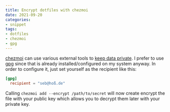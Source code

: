 ```yaml
---
title: Encrypt dotfiles with chezmoi
date: 2021-09-20
categories:
- snippet
tags:
- dotfiles
- chezmoi
- gpg
---
```


[chezmoi](https://www.chezmoi.io/) can use various external tools to [keep data private](https://www.chezmoi.io/docs/how-to/#keep-data-private). I prefer to use [gpg](https://www.gnupg.org/) since that is already installed/configured on my system anyway. In order to configure it, just set yourself as the recipient like this:

```toml
[gpg]
  recipient = "seb@hoß.de"

```

Calling `chezmoi add --encrypt /path/to/secret` will now create encrypt the file with your public key which allows you to decrypt them later with your private key.
